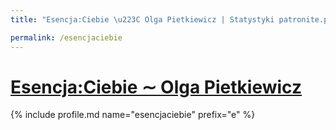 ```yaml
---
title: "Esencja:Ciebie \u223C Olga Pietkiewicz | Statystyki patronite.pl | Patromierz"

permalink: /esencjaciebie
---
```


# [Esencja:Ciebie ∼ Olga Pietkiewicz](https://patronite.pl/esencjaciebie)

{% include profile.md name="esencjaciebie" prefix="e" %}
